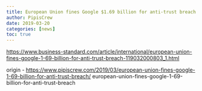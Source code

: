 ```yaml
---
title: European Union fines Google $1.69 billion for anti-trust breach
author: PipisCrew
date: 2019-03-20
categories: [news]
toc: true
---
```


https://www.business-standard.com/article/international/european-union-fines-google-1-69-billion-for-anti-trust-breach-119032000803_1.html

origin - https://www.pipiscrew.com/2019/03/european-union-fines-google-1-69-billion-for-anti-trust-breach/ european-union-fines-google-1-69-billion-for-anti-trust-breach